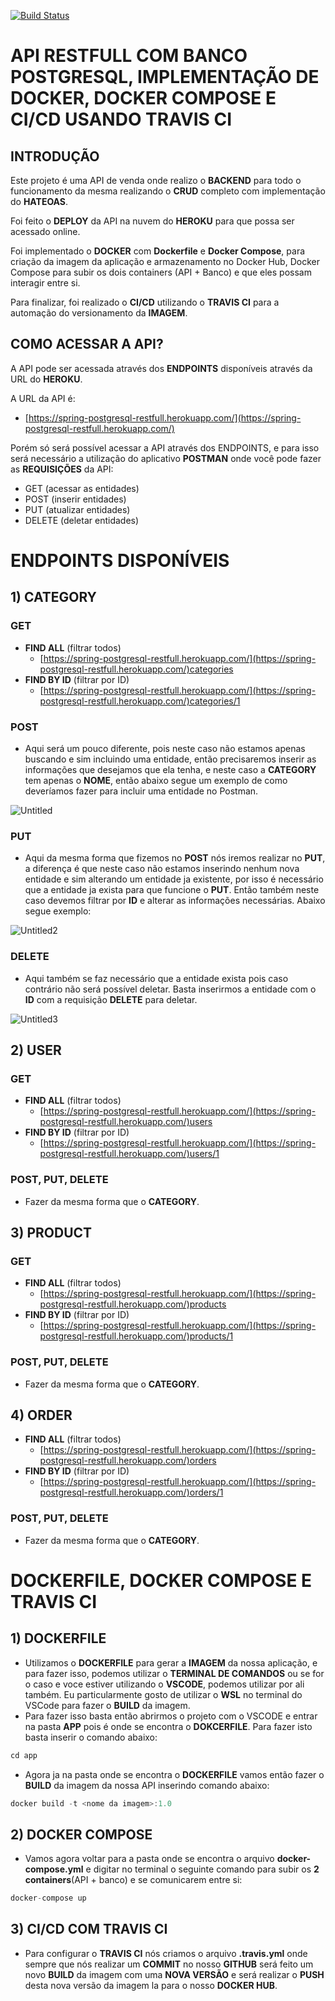 [![Build Status](https://app.travis-ci.com/rafaelsulimann/projeto-spring-postgresql-docker.svg?branch=main)](https://app.travis-ci.com/rafaelsulimann/projeto-spring-postgresql-docker)
# API RESTFULL COM BANCO POSTGRESQL, IMPLEMENTAÇÃO DE DOCKER, DOCKER COMPOSE E CI/CD USANDO TRAVIS CI

## INTRODUÇÃO

Este projeto é uma API de venda onde realizo o **BACKEND** para todo o funcionamento da mesma realizando o **CRUD** completo com implementação do **HATEOAS**.

Foi feito o **DEPLOY** da API na nuvem do **HEROKU** para que possa ser acessado online.

Foi implementado o **DOCKER** com **Dockerfile** e **Docker Compose**, para criação da imagem da aplicação e armazenamento no Docker Hub, Docker Compose para subir os dois containers (API + Banco) e que eles possam interagir entre si.

Para finalizar, foi realizado o **CI/CD** utilizando o **TRAVIS CI** para a automação do versionamento da **IMAGEM**.

## COMO ACESSAR A API?

A API pode ser acessada através dos **ENDPOINTS** disponíveis através da URL do **HEROKU**.

A URL da API é:

- [https://spring-postgresql-restfull.herokuapp.com/](https://spring-postgresql-restfull.herokuapp.com/)

Porém só será possível acessar a API através dos ENDPOINTS, e para isso será necessário a utilização do aplicativo **POSTMAN** onde você pode fazer as **REQUISIÇÕES** da API:

- GET (acessar as entidades)
- POST (inserir entidades)
- PUT (atualizar entidades)
- DELETE (deletar entidades)

# ENDPOINTS DISPONÍVEIS

## 1) CATEGORY

### GET

- **FIND ALL** (filtrar todos)
    - [https://spring-postgresql-restfull.herokuapp.com/](https://spring-postgresql-restfull.herokuapp.com/)categories
- **FIND BY ID** (filtrar por ID)
    - [https://spring-postgresql-restfull.herokuapp.com/](https://spring-postgresql-restfull.herokuapp.com/)categories/1

### POST

- Aqui será um pouco diferente, pois neste caso não estamos apenas buscando e sim incluindo uma entidade, então precisaremos inserir as informações que desejamos que ela tenha, e neste caso a **CATEGORY** tem apenas o **NOME**, então abaixo segue um exemplo de como deveríamos fazer para incluir uma entidade no Postman.

![Untitled](https://user-images.githubusercontent.com/97992737/157959034-8b308f7b-a5b5-4115-bccc-70f10505ca27.png)

### PUT

- Aqui da mesma forma que fizemos no **POST** nós iremos realizar no **PUT**, a diferença é que neste caso não estamos inserindo nenhum nova entidade e sim alterando um entidade ja existente, por isso é necessário que a entidade ja exista para que funcione o **PUT**. Então também neste caso devemos filtrar por **ID** e alterar as informações necessárias. Abaixo segue exemplo:

![Untitled2](https://user-images.githubusercontent.com/97992737/157959961-b25a8d9a-8cb5-4fae-90fa-5d74589c6ab1.png)

### DELETE

- Aqui também se faz necessário que a entidade exista pois caso contrário não será possível deletar. Basta inserirmos a entidade com o **ID** com a requisição **DELETE** para deletar.

![Untitled3](https://user-images.githubusercontent.com/97992737/157960117-cd6d5463-c970-4d96-a499-8ce8d3e1e183.png)

## 2) USER

### GET

- **FIND ALL** (filtrar todos)
    - [https://spring-postgresql-restfull.herokuapp.com/](https://spring-postgresql-restfull.herokuapp.com/)users
- **FIND BY ID** (filtrar por ID)
    - [https://spring-postgresql-restfull.herokuapp.com/](https://spring-postgresql-restfull.herokuapp.com/)users/1

### POST, PUT, DELETE

- Fazer da mesma forma que o **CATEGORY**.

## 3) PRODUCT

### GET

- **FIND ALL** (filtrar todos)
    - [https://spring-postgresql-restfull.herokuapp.com/](https://spring-postgresql-restfull.herokuapp.com/)products
- **FIND BY ID** (filtrar por ID)
    - [https://spring-postgresql-restfull.herokuapp.com/](https://spring-postgresql-restfull.herokuapp.com/)products/1

### POST, PUT, DELETE

- Fazer da mesma forma que o **CATEGORY**.

## 4) ORDER

- **FIND ALL** (filtrar todos)
    - [https://spring-postgresql-restfull.herokuapp.com/](https://spring-postgresql-restfull.herokuapp.com/)orders
- **FIND BY ID** (filtrar por ID)
    - [https://spring-postgresql-restfull.herokuapp.com/](https://spring-postgresql-restfull.herokuapp.com/)orders/1

### POST, PUT, DELETE

- Fazer da mesma forma que o **CATEGORY**.

# DOCKERFILE, DOCKER COMPOSE E TRAVIS CI

## 1) DOCKERFILE

- Utilizamos o **DOCKERFILE** para gerar a **IMAGEM** da nossa aplicação, e para fazer isso, podemos utilizar o **TERMINAL DE COMANDOS** ou se for o caso e voce estiver utilizando o **VSCODE**, podemos utilizar por ali também. Eu particularmente gosto de utilizar o **WSL** no terminal do VSCode para fazer o **BUILD** da imagem.
- Para fazer isso basta então abrirmos o projeto com o VSCODE e entrar na pasta **APP** pois é onde se encontra o **DOKCERFILE**. Para fazer isto basta inserir o comando abaixo:

```java
cd app
```

- Agora ja na pasta onde se encontra o **DOCKERFILE** vamos então fazer o **BUILD** da imagem da nossa API inserindo comando abaixo:

```java
docker build -t <nome da imagem>:1.0
```

## 2) DOCKER COMPOSE

- Vamos agora voltar para a pasta onde se encontra o arquivo **docker-compose.yml** e digitar no terminal o seguinte comando para subir os **2 containers**(API + banco) e se comunicarem entre si:

```java
docker-compose up
```

## 3) CI/CD COM TRAVIS CI

- Para configurar o **TRAVIS CI** nós criamos o arquivo **.travis.yml** onde sempre que nós realizar um **COMMIT** no nosso **GITHUB** será feito um novo **BUILD** da imagem com uma **NOVA VERSÃO** e será realizar o **PUSH** desta nova versão da imagem la para o nosso **DOCKER HUB**.
